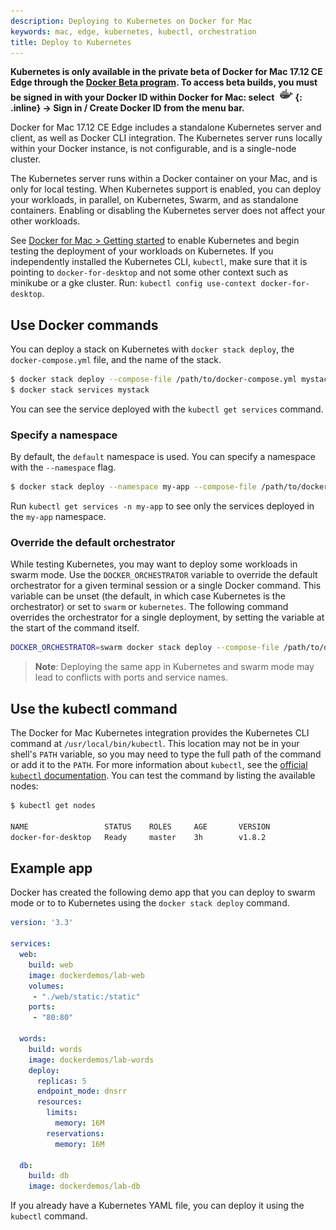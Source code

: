 ```yaml
---
description: Deploying to Kubernetes on Docker for Mac
keywords: mac, edge, kubernetes, kubectl, orchestration
title: Deploy to Kubernetes
---
```


**Kubernetes is only available in the private beta of Docker for Mac 17.12 CE Edge through the [Docker Beta program](https://beta.docker.com/). To access beta builds, you must be signed in with your Docker ID within Docker for Mac: select ![whale menu](/docker-for-mac/images/whale-x.png){: .inline} -> Sign in / Create Docker ID from the menu bar.**

Docker for Mac 17.12 CE Edge includes a standalone Kubernetes server and client,
as well as Docker CLI integration. The Kubernetes server runs locally within
your Docker instance, is not configurable, and is a single-node cluster.

The Kubernetes server runs within a Docker container on your Mac, and is only
for local testing. When Kubernetes support is enabled, you can deploy your
workloads, in parallel, on Kubernetes, Swarm, and as standalone containers.
Enabling or disabling the Kubernetes server does not affect your other
workloads.

See [Docker for Mac > Getting started](/docker-for-mac/index.md#kubernetes) to
enable Kubernetes and begin testing the deployment of your workloads on
Kubernetes. If you independently installed the Kubernetes CLI, `kubectl`, make
sure that it is pointing to `docker-for-desktop` and not some other context such
as minikube or a gke cluster. Run: `kubectl config use-context docker-for-desktop`.

## Use Docker commands

You can deploy a stack on Kubernetes with `docker stack deploy`, the
`docker-compose.yml` file, and the name of the stack.

```bash
$ docker stack deploy --compose-file /path/to/docker-compose.yml mystack
$ docker stack services mystack
```

You can see the service deployed with the `kubectl get services` command.

### Specify a namespace

By default, the `default` namespace is used. You can specify a namespace with
the `--namespace` flag.

```bash
$ docker stack deploy --namespace my-app --compose-file /path/to/docker-compose.yml mystack
```

Run `kubectl get services -n my-app` to see only the services deployed in the
`my-app` namespace.

### Override the default orchestrator

While testing Kubernetes, you may want to deploy some workloads in swarm mode.
Use the `DOCKER_ORCHESTRATOR` variable to override the default orchestrator for
a given terminal session or a single Docker command. This variable can be unset
(the default, in which case Kubernetes is the orchestrator) or set to `swarm` or
`kubernetes`. The following command overrides the orchestrator for a single
deployment, by setting the variable at the start of the command itself.

```bash
DOCKER_ORCHESTRATOR=swarm docker stack deploy --compose-file /path/to/docker-compose.yml mystack
```

> **Note**: Deploying the same app in Kubernetes and swarm mode may lead to
> conflicts with ports and service names.

## Use the kubectl command

The Docker for Mac Kubernetes integration provides the Kubernetes CLI command
at `/usr/local/bin/kubectl`. This location may not be in your shell's `PATH`
variable, so you may need to type the full path of the command or add it to
the `PATH`. For more information about `kubectl`, see the
[official `kubectl` documentation](https://kubernetes.io/docs/reference/kubectl/overview/).
You can test the command by listing the available nodes:

```bash
$ kubectl get nodes

NAME                 STATUS    ROLES     AGE       VERSION
docker-for-desktop   Ready     master    3h        v1.8.2
```

## Example app

Docker has created the following demo app that you can deploy to swarm mode or
to to Kubernetes using the `docker stack deploy` command.

```yaml
version: '3.3'

services:
  web:
    build: web
    image: dockerdemos/lab-web
    volumes:
     - "./web/static:/static"
    ports:
     - "80:80"

  words:
    build: words
    image: dockerdemos/lab-words
    deploy:
      replicas: 5
      endpoint_mode: dnsrr
      resources:
        limits:
          memory: 16M
        reservations:
          memory: 16M

  db:
    build: db
    image: dockerdemos/lab-db
```

If you already have a Kubernetes YAML file, you can deploy it using the
`kubectl` command.
